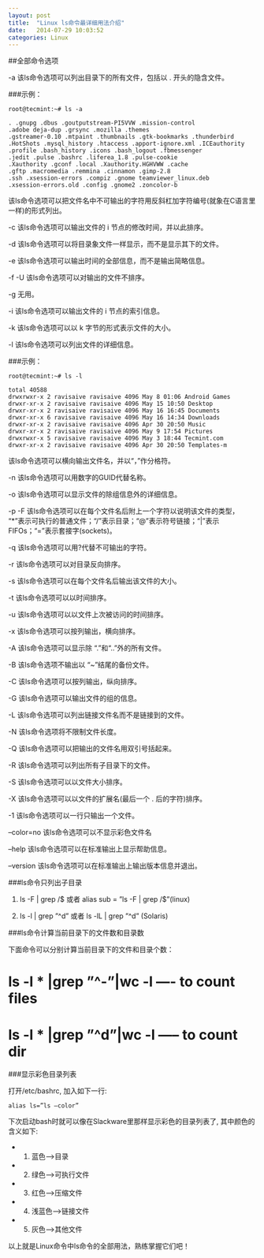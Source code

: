 ```yaml
---
layout: post
title:  "Linux ls命令最详细用法介绍"
date:   2014-07-29 10:03:52
categories: Linux
---
```

##全部命令选项

-a 该ls命令选项可以列出目录下的所有文件，包括以 . 开头的隐含文件。

###示例：

	root@tecmint:~# ls -a

	. .gnupg .dbus .goutputstream-PI5VVW .mission-control
	.adobe deja-dup .grsync .mozilla .themes
	.gstreamer-0.10 .mtpaint .thumbnails .gtk-bookmarks .thunderbird
	.HotShots .mysql_history .htaccess .apport-ignore.xml .ICEauthority
	.profile .bash_history .icons .bash_logout .fbmessenger
	.jedit .pulse .bashrc .liferea_1.8 .pulse-cookie
	.Xauthority .gconf .local .Xauthority.HGHVWW .cache
	.gftp .macromedia .remmina .cinnamon .gimp-2.8
	.ssh .xsession-errors .compiz .gnome teamviewer_linux.deb
	.xsession-errors.old .config .gnome2 .zoncolor-b

	
该ls命令选项可以把文件名中不可输出的字符用反斜杠加字符编号(就象在C语言里一样)的形式列出。

-c 该ls命令选项可以输出文件的 i 节点的修改时间，并以此排序。

-d 该ls命令选项可以将目录象文件一样显示，而不是显示其下的文件。

-e 该ls命令选项可以输出时间的全部信息，而不是输出简略信息。

-f -U 该ls命令选项可以对输出的文件不排序。

-g 无用。

-i 该ls命令选项可以输出文件的 i 节点的索引信息。

-k 该ls命令选项可以以 k 字节的形式表示文件的大小。

-l 该ls命令选项可以列出文件的详细信息。

###示例：

	root@tecmint:~# ls -l

	total 40588
	drwxrwxr-x 2 ravisaive ravisaive 4096 May 8 01:06 Android Games
	drwxr-xr-x 2 ravisaive ravisaive 4096 May 15 10:50 Desktop
	drwxr-xr-x 2 ravisaive ravisaive 4096 May 16 16:45 Documents
	drwxr-xr-x 6 ravisaive ravisaive 4096 May 16 14:34 Downloads
	drwxr-xr-x 2 ravisaive ravisaive 4096 Apr 30 20:50 Music
	drwxr-xr-x 2 ravisaive ravisaive 4096 May 9 17:54 Pictures
	drwxrwxr-x 5 ravisaive ravisaive 4096 May 3 18:44 Tecmint.com
	drwxr-xr-x 2 ravisaive ravisaive 4096 Apr 30 20:50 Templates-m 
	
该ls命令选项可以横向输出文件名，并以“，”作分格符。

-n 该ls命令选项可以用数字的GUID代替名称。

-o 该ls命令选项可以显示文件的除组信息外的详细信息。

-p -F 该ls命令选项可以在每个文件名后附上一个字符以说明该文件的类型，
“*”表示可执行的普通文件；“/”表示目录；“@”表示符号链接；“|”表示FIFOs；“=”表示套接字(sockets)。

-q 该ls命令选项可以用?代替不可输出的字符。

-r 该ls命令选项可以对目录反向排序。

-s 该ls命令选项可以在每个文件名后输出该文件的大小。

-t 该ls命令选项可以以时间排序。

-u 该ls命令选项可以以文件上次被访问的时间排序。

-x 该ls命令选项可以按列输出，横向排序。

-A 该ls命令选项可以显示除 “.”和“..”外的所有文件。

-B 该ls命令选项不输出以 “~”结尾的备份文件。

-C 该ls命令选项可以按列输出，纵向排序。

-G 该ls命令选项可以输出文件的组的信息。

-L 该ls命令选项可以列出链接文件名而不是链接到的文件。

-N 该ls命令选项将不限制文件长度。

-Q 该ls命令选项可以把输出的文件名用双引号括起来。

-R 该ls命令选项可以列出所有子目录下的文件。

-S 该ls命令选项可以以文件大小排序。

-X 该ls命令选项可以以文件的扩展名(最后一个 . 后的字符)排序。

-1 该ls命令选项可以一行只输出一个文件。

–color=no 该ls命令选项可以不显示彩色文件名

–help 该ls命令选项可以在标准输出上显示帮助信息。

–version 该ls命令选项可以在标准输出上输出版本信息并退出。

###ls命令只列出子目录

1. ls -F | grep /$ 或者 alias sub = ”ls -F | grep /$”(linux)

2. ls -l | grep ”^d” 或者 ls -lL | grep ”^d” (Solaris)

###ls命令计算当前目录下的文件数和目录数

下面命令可以分别计算当前目录下的文件和目录个数：

# ls -l * |grep ”^-”|wc -l —- to count files

# ls -l * |grep ”^d”|wc -l —– to count dir

###显示彩色目录列表

打开/etc/bashrc, 加入如下一行:

	alias ls=”ls –color”

下次启动bash时就可以像在Slackware里那样显示彩色的目录列表了, 其中颜色的含义如下:

* 1. 蓝色–>目录
* 2. 绿色–>可执行文件
* 3. 红色–>压缩文件
* 4. 浅蓝色–>链接文件
* 5. 灰色–>其他文件


以上就是Linux命令中ls命令的全部用法，熟练掌握它们吧！
